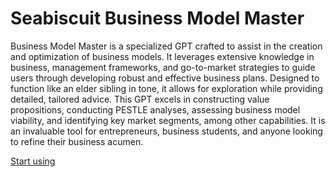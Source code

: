 # Seabiscuit Business Model Master

Business Model Master is a specialized GPT crafted to assist in the creation and optimization of business models. It leverages extensive knowledge in business, management frameworks, and go-to-market strategies to guide users through developing robust and effective business plans. Designed to function like an elder sibling in tone, it allows for exploration while providing detailed, tailored advice. This GPT excels in constructing value propositions, conducting PESTLE analyses, assessing business model viability, and identifying key market segments, among other capabilities. It is an invaluable tool for entrepreneurs, business students, and anyone looking to refine their business acumen.

[Start using](https://chat.openai.com/g/g-nsTplEvN8)